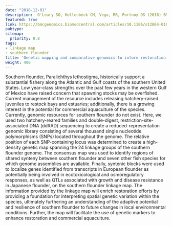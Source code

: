 ```yaml
---
date: "2018-12-01"
description:  O'Leary SO, Hollenbeck CM, Vega, RR, Portnoy DS (2018) BMC Genomics
featured: true
link: https://bmcgenomics.biomedcentral.com/articles/10.1186/s12864-018-4541-0
pubtype:
sitemap:
  priority: 0.8
tags:
- linkage map
- southern flounder
title: 'Genetic mapping and comparative genomics to inform restoration enhancement and culture of southern flounder, Paralichthys lethostigma'
weight: 400
---
```


Southern flounder, Paralichthys lethostigma, historically support a substantial fishery along the Atlantic and Gulf coasts of the southern United States. Low year-class strengths over the past few years in the western Gulf of Mexico have raised concern that spawning stocks may be overfished. Current management of the resource includes releasing hatchery-raised juveniles to restock bays and estuaries; additionally, there is a growing interest in the potential for commercial aquaculture of the species. Currently, genomic resources for southern flounder do not exist. Here, we used two hatchery-reared families and double-digest, restriction-site-associated DNA (ddRAD) sequencing to create a reduced-representation genomic library consisting of several thousand single nucleotide polymorphisms (SNPs) located throughout the genome. The relative position of each SNP-containing locus was determined to create a high-density genetic map spanning the 24 linkage groups of the southern flounder genome. The consensus map was used to identify regions of shared synteny between southern flounder and seven other fish species for which genome assemblies are available. Finally, syntenic blocks were used to localize genes identified from transcripts in European flounder as potentially being involved in ecotoxicological and osmoregulatory responses, as well as QTLs associated with growth and disease resistance in Japanese flounder, on the southern flounder linkage map. The information provided by the linkage map will enrich restoration efforts by providing a foundation for interpreting spatial genetic variation within the species, ultimately furthering an understanding of the adaptive potential and resilience of southern flounder to future changes in local environmental conditions. Further, the map will facilitate the use of genetic markers to enhance restoration and commercial aquaculture.